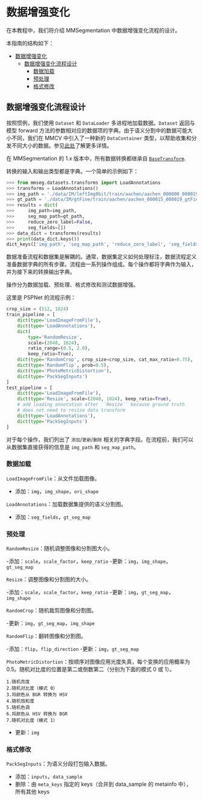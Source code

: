 # 数据增强变化

在本教程中，我们将介绍 MMSegmentation 中数据增强变化流程的设计。

本指南的结构如下：

- [数据增强变化](#数据增强变化)
  - [数据增强变化流程设计](#数据增强变化流程设计)
    - [数据加载](#数据加载)
    - [预处理](#预处理)
    - [格式修改](#格式修改)

## 数据增强变化流程设计

按照惯例，我们使用 `Dataset` 和 `DataLoader` 多进程地加载数据。`Dataset` 返回与模型 forward 方法的参数相对应的数据项的字典。由于语义分割中的数据可能大小不同，我们在 MMCV 中引入了一种新的 `DataContainer` 类型，以帮助收集和分发不同大小的数据。参见[此处](https://github.com/open-mmlab/mmcv/blob/master/mmcv/parallel/data_container.py)了解更多详情。

在 MMSegmentation 的 1.x 版本中，所有数据转换都继承自 [`BaseTransform`](https://github.com/open-mmlab/mmcv/blob/2.x/mmcv/transforms/base.py#L6).

转换的输入和输出类型都是字典。一个简单的示例如下：

```python
>>> from mmseg.datasets.transforms import LoadAnnotations
>>> transforms = LoadAnnotations()
>>> img_path = './data/IM/leftImg8bit/train/aachen/aachen_000000_000019_leftImg8bit.png.png'
>>> gt_path = './data/IM/gtFine/train/aachen/aachen_000015_000019_gtFine_instanceTrainIds.png'
>>> results = dict(
>>>     img_path=img_path,
>>>     seg_map_path=gt_path,
>>>     reduce_zero_label=False,
>>>     seg_fields=[])
>>> data_dict = transforms(results)
>>> print(data_dict.keys())
dict_keys(['img_path', 'seg_map_path', 'reduce_zero_label', 'seg_fields', 'gt_seg_map'])
```

数据准备流程和数据集是解耦的。通常，数据集定义如何处理标注，数据流程定义准备数据字典的所有步骤。流程由一系列操作组成。每个操作都将字典作为输入，并为接下来的转换输出字典。

操作分为数据加载、预处理、格式修改和测试数据增强。

这里是 PSPNet 的流程示例：

```python
crop_size = (512, 1024)
train_pipeline = [
    dict(type='LoadImageFromFile'),
    dict(type='LoadAnnotations'),
    dict(
        type='RandomResize',
        scale=(2048, 1024),
        ratio_range=(0.5, 2.0),
        keep_ratio=True),
    dict(type='RandomCrop', crop_size=crop_size, cat_max_ratio=0.75),
    dict(type='RandomFlip', prob=0.5),
    dict(type='PhotoMetricDistortion'),
    dict(type='PackSegInputs')
]
test_pipeline = [
    dict(type='LoadImageFromFile'),
    dict(type='Resize', scale=(2048, 1024), keep_ratio=True),
    # add loading annotation after ``Resize`` because ground truth
    # does not need to resize data transform
    dict(type='LoadAnnotations'),
    dict(type='PackSegInputs')
]
```

对于每个操作，我们列出了 `添加`/`更新`/`删除` 相关的字典字段。在流程前，我们可以从数据集直接获得的信息是 `img_path` 和 `seg_map_path`。

### 数据加载

`LoadImageFromFile`：从文件加载图像。

- 添加：`img`，`img_shape`，`ori_shape`

`LoadAnnotations`：加载数据集提供的语义分割图。

- 添加：`seg_fields`，`gt_seg_map`

### 预处理

`RandomResize`：随机调整图像和分割图大小。

-添加：`scale`，`scale_factor`，`keep_ratio`
-更新：`img`，`img_shape`，`gt_seg_map`

`Resize`：调整图像和分割图的大小。

-添加：`scale`，`scale_factor`，`keep_ratio`
-更新：`img`，`gt_seg_map`，`img_shape`

`RandomCrop`：随机裁剪图像和分割图。

-更新：`img`，`gt_seg_map`，`img_shape`

`RandomFlip`：翻转图像和分割图。

-添加：`flip`，`flip_direction`
-更新：`img`，`gt_seg_map`

`PhotoMetricDistortion`：按顺序对图像应用光度失真，每个变换的应用概率为 0.5。随机对比度的位置是第二或倒数第二（分别为下面的模式 0 或 1）。

```
1.随机亮度
2.随机对比度（模式 0）
3.将颜色从 BGR 转换为 HSV
4.随机饱和度
5.随机色调
6.将颜色从 HSV 转换为 BGR
7.随机对比度（模式 1）
```

- 更新：`img`

### 格式修改

`PackSegInputs`：为语义分段打包输入数据。

- 添加：`inputs`，`data_sample`
- 删除：由 `meta_keys` 指定的 keys（合并到 data_sample 的 metainfo 中），所有其他 keys
